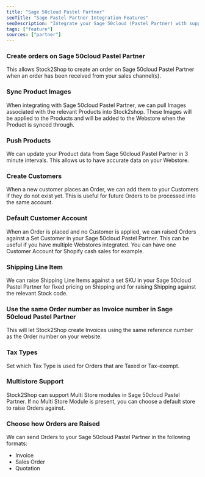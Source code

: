 ```yaml
---
title: "Sage 50cloud Pastel Partner"
seoTitle: "Sage Pastel Partner Integration Features"
seoDescription: "Integrate your Sage 50cloud (Pastel Partner) with supported Sales Channels/Webstores through Stock2Shop"
tags: ["feature"]
sources: ["partner"]
---
```


<!-- ***NOT IN USE***

Apifact:

create_order
get_images
get_images_limit
get_order
get_products
get_product
get_products_limit
param_create_customer_enabled
param_default_customer_code
param_ignore_shipping_warehouse_code
param_shipping_code
param_skip_image_hash
param_test
param_use_channel_order_code
param_use_customer_address
param_user_field_customer_
queue_fetch_images
tunnel_host
tunnel_password
tunnel_username

---------
Partner:

param_display_order_inc
param_use_customer_address

-->

<!-- create_order -->
### Create orders on Sage 50cloud Pastel Partner
This allows Stock2Shop to create an order on Sage 50cloud Pastel Partner when
an order has been received from your sales channel(s).

<!-- get_images -->
### Sync Product Images
When integrating with Sage 50cloud Pastel Partner, we can pull Images associated with the relevant Products into Stock2shop.
These Images will be applied to the Products and will be added to the Webstore when the Product is synced through.

<!-- get_products -->
### Push Products
We can update your Product data from Sage 50cloud Pastel Partner in 3 minute intervals. This allows us to have accurate data on your 
Webstore.

<!-- param_create_customer_enabled -->
### Create Customers
When a new customer places an Order, we can add them to your Customers if they do not exist yet.
This is useful for future Orders to be processed into the same account.

<!-- param_default_customer_code -->
### Default Customer Account
When an Order is placed and no Customer is applied, we can raised Orders against a Set Customer in your Sage 50cloud Pastel Partner.
This can be useful if you have multiple Webstores integrated. 
You can have one Customer Account for Shopify cash sales for example.

<!-- param_shipping_code -->
### Shipping Line Item
We can raise Shipping Line Items against a set SKU in your Sage 50cloud Pastel Partner for fixed pricing on Shipping and for raising 
Shipping against the relevant Stock code.

<!-- param_use_channel_order_code -->
### Use the same Order number as Invoice number in Sage 50cloud Pastel Partner
This will let Stock2Shop create Invoices using the same reference number as the Order number on your website.

<!-- END OF APIFACT-->

<!--
param_tax_type
param_tax_type_exempt
-->
### Tax Types
Set which Tax Type is used for Orders that are Taxed or Tax-exempt.

<!-- param_multi_store -->
### Multistore Support
Stock2Shop can support Multi Store modules in Sage 50cloud Pastel Partner.
If no Multi Store Module is present, you can choose a default store to raise Orders against.

<!-- param_order_document_type -->
### Choose how Orders are Raised
We can send Orders to your Sage 50cloud Pastel Partner in the following formats:

- Invoice
- Sales Order
- Quotation